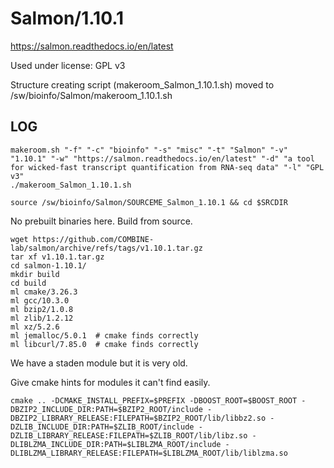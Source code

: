 Salmon/1.10.1
============

<https://salmon.readthedocs.io/en/latest>

Used under license:
GPL v3


Structure creating script (makeroom_Salmon_1.10.1.sh) moved to /sw/bioinfo/Salmon/makeroom_1.10.1.sh

LOG
---

    makeroom.sh "-f" "-c" "bioinfo" "-s" "misc" "-t" "Salmon" "-v" "1.10.1" "-w" "https://salmon.readthedocs.io/en/latest" "-d" "a tool for wicked-fast transcript quantification from RNA-seq data" "-l" "GPL v3"
    ./makeroom_Salmon_1.10.1.sh

    source /sw/bioinfo/Salmon/SOURCEME_Salmon_1.10.1 && cd $SRCDIR

No prebuilt binaries here. Build from source.

    wget https://github.com/COMBINE-lab/salmon/archive/refs/tags/v1.10.1.tar.gz
    tar xf v1.10.1.tar.gz
    cd salmon-1.10.1/
    mkdir build
    cd build
    ml cmake/3.26.3
    ml gcc/10.3.0
    ml bzip2/1.0.8
    ml zlib/1.2.12
    ml xz/5.2.6
    ml jemalloc/5.0.1  # cmake finds correctly
    ml libcurl/7.85.0  # cmake finds correctly

We have a staden module but it is very old.

Give cmake hints for modules it can't find easily.

    cmake .. -DCMAKE_INSTALL_PREFIX=$PREFIX -DBOOST_ROOT=$BOOST_ROOT -DBZIP2_INCLUDE_DIR:PATH=$BZIP2_ROOT/include -DBZIP2_LIBRARY_RELEASE:FILEPATH=$BZIP2_ROOT/lib/libbz2.so -DZLIB_INCLUDE_DIR:PATH=$ZLIB_ROOT/include -DZLIB_LIBRARY_RELEASE:FILEPATH=$ZLIB_ROOT/lib/libz.so -DLIBLZMA_INCLUDE_DIR:PATH=$LIBLZMA_ROOT/include -DLIBLZMA_LIBRARY_RELEASE:FILEPATH=$LIBLZMA_ROOT/lib/liblzma.so

